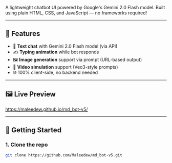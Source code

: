 
A lightweight chatbot UI powered by Google's Gemini 2.0 Flash model. Built using plain HTML, CSS, and JavaScript — no frameworks required!

---

## 🧠 Features

- 🔹 **Text chat** with Gemini 2.0 Flash model (via API)
- ✍️ **Typing animation** while bot responds
- 🖼️ **Image generation** support via prompt (URL-based output)
- 🎥 **Video simulation** support (Veo3-style prompts)
- 🌐 100% client-side, no backend needed

---

## 🖼️ Live Preview

https://maleedew.github.io/md_bot-v5/

---

## 🚀 Getting Started

### 1. Clone the repo

```bash
git clone https://github.com/Maleedew/md_bot-v5.git
